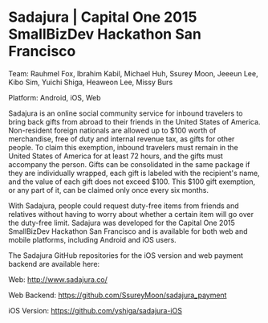 Sadajura | Capital One 2015 SmallBizDev Hackathon San Francisco
============

Team: Rauhmel Fox, Ibrahim Kabil, Michael Huh, Ssurey Moon, Jeeeun Lee, Kibo Sim, Yuichi Shiga, Heaweon Lee, Missy Burs

Platform: Android, iOS, Web

Sadajura is an online social community service for inbound travelers to bring back gifts from abroad to their friends in the United States of America. Non-resident foreign nationals are allowed up to $100 worth of merchandise, free of duty and internal revenue tax, as gifts for other people. To claim this exemption, inbound travelers must remain in the United States of America for at least 72 hours, and the gifts must accompany the person. Gifts can be consolidated in the same package if they are individually wrapped, each gift is labeled with the recipient's name, and the value of each gift does not exceed $100. This $100 gift exemption, or any part of it, can be claimed only once every six months.

With Sadajura, people could request duty-free items from friends and relatives without having to worry about whether a certain item will go over the duty-free limit. Sadajura was developed for the Capital One 2015 SmallBizDev Hackathon San Francisco and is available for both web and mobile platforms, including Android and iOS users.

The Sadajura GitHub repositories for the iOS version and web payment backend are available here:

Web: http://www.sadajura.co/

Web Backend: https://github.com/SsureyMoon/sadajura_payment

iOS Version: https://github.com/yshiga/sadajura-iOS
